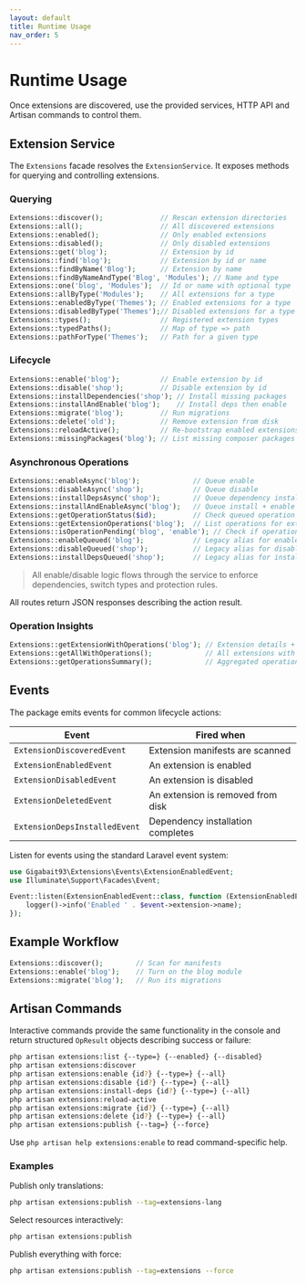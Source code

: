 ```yaml
---
layout: default
title: Runtime Usage
nav_order: 5
---
```


# Runtime Usage

Once extensions are discovered, use the provided services, HTTP API and
Artisan commands to control them.

## Extension Service
The `Extensions` facade resolves the `ExtensionService`. It exposes methods
for querying and controlling extensions.

### Querying
```php
Extensions::discover();              // Rescan extension directories
Extensions::all();                   // All discovered extensions
Extensions::enabled();               // Only enabled extensions
Extensions::disabled();              // Only disabled extensions
Extensions::get('blog');             // Extension by id
Extensions::find('blog');            // Extension by id or name
Extensions::findByName('Blog');      // Extension by name
Extensions::findByNameAndType('Blog', 'Modules'); // Name and type
Extensions::one('blog', 'Modules');  // Id or name with optional type
Extensions::allByType('Modules');    // All extensions for a type
Extensions::enabledByType('Themes'); // Enabled extensions for a type
Extensions::disabledByType('Themes');// Disabled extensions for a type
Extensions::types();                 // Registered extension types
Extensions::typedPaths();            // Map of type => path
Extensions::pathForType('Themes');   // Path for a given type
```

### Lifecycle
```php
Extensions::enable('blog');          // Enable extension by id
Extensions::disable('shop');         // Disable extension by id
Extensions::installDependencies('shop'); // Install missing packages
Extensions::installAndEnable('blog');    // Install deps then enable
Extensions::migrate('blog');         // Run migrations
Extensions::delete('old');           // Remove extension from disk
Extensions::reloadActive();          // Re-bootstrap enabled extensions
Extensions::missingPackages('blog'); // List missing composer packages
```

### Asynchronous Operations
```php
Extensions::enableAsync('blog');             // Queue enable
Extensions::disableAsync('shop');            // Queue disable
Extensions::installDepsAsync('shop');        // Queue dependency install
Extensions::installAndEnableAsync('blog');   // Queue install + enable
Extensions::getOperationStatus($id);         // Check queued operation status
Extensions::getExtensionOperations('blog');  // List operations for extension
Extensions::isOperationPending('blog', 'enable'); // Check if operation pending
Extensions::enableQueued('blog');            // Legacy alias for enableAsync
Extensions::disableQueued('shop');           // Legacy alias for disableAsync
Extensions::installDepsQueued('shop');       // Legacy alias for installDepsAsync
```

> All enable/disable logic flows through the service to enforce
> dependencies, switch types and protection rules.

All routes return JSON responses describing the action result.

### Operation Insights
```php
Extensions::getExtensionWithOperations('blog'); // Extension details + operations
Extensions::getAllWithOperations();             // All extensions with operations
Extensions::getOperationsSummary();             // Aggregated operation stats
```

## Events

The package emits events for common lifecycle actions:

| Event | Fired when |
|-------|------------|
| `ExtensionDiscoveredEvent` | Extension manifests are scanned |
| `ExtensionEnabledEvent` | An extension is enabled |
| `ExtensionDisabledEvent` | An extension is disabled |
| `ExtensionDeletedEvent` | An extension is removed from disk |
| `ExtensionDepsInstalledEvent` | Dependency installation completes |

Listen for events using the standard Laravel event system:

```php
use Gigabait93\Extensions\Events\ExtensionEnabledEvent;
use Illuminate\Support\Facades\Event;

Event::listen(ExtensionEnabledEvent::class, function (ExtensionEnabledEvent $event) {
    logger()->info('Enabled ' . $event->extension->name);
});
```

## Example Workflow

```php
Extensions::discover();        // Scan for manifests
Extensions::enable('blog');    // Turn on the blog module
Extensions::migrate('blog');   // Run its migrations
```

## Artisan Commands
Interactive commands provide the same functionality in the console and return
structured `OpResult` objects describing success or failure:

```bash
php artisan extensions:list {--type=} {--enabled} {--disabled}
php artisan extensions:discover
php artisan extensions:enable {id?} {--type=} {--all}
php artisan extensions:disable {id?} {--type=} {--all}
php artisan extensions:install-deps {id?} {--type=} {--all}
php artisan extensions:reload-active
php artisan extensions:migrate {id?} {--type=} {--all}
php artisan extensions:delete {id?} {--type=} {--all}
php artisan extensions:publish {--tag=} {--force}
```

Use `php artisan help extensions:enable` to read command-specific help.

### Examples

Publish only translations:

```bash
php artisan extensions:publish --tag=extensions-lang
```

Select resources interactively:

```bash
php artisan extensions:publish
```

Publish everything with force:

```bash
php artisan extensions:publish --tag=extensions --force
```
